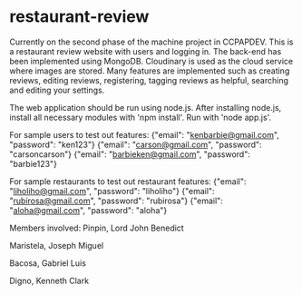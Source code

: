 # restaurant-review
Currently on the second phase of the machine project in CCPAPDEV. This is a restaurant review website with users and logging in. The back-end has been implemented using MongoDB. Cloudinary is used as the cloud service where images are stored. Many features are implemented such as creating reviews, editing reviews, registering, tagging reviews as helpful, searching and editing your settings.

The web application should be run using node.js. After installing node.js, install all necessary modules with 'npm install'. Run with 'node app.js'.

For sample users to test out features:
    {"email": "kenbarbie@gmail.com",
    "password": "ken123"}
    {"email": "carson@gmail.com",
    "password": "carsoncarson"}
    {"email": "barbieken@gmail.com",
    "password": "barbie123"}

For sample restaurants to test out restaurant features:
    {"email": "liholiho@gmail.com",
    "password": "liholiho"}
    {"email": "rubirosa@gmail.com",
    "password": "rubirosa"}
    {"email": "aloha@gmail.com",
    "password": "aloha"}

Members involved:
Pinpin, Lord John Benedict

Maristela, Joseph Miguel

Bacosa, Gabriel Luis

Digno, Kenneth Clark

